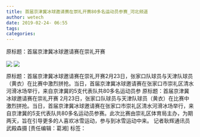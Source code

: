 ```yaml
---
title: 首届京津冀冰球邀请赛在崇礼开赛80多名运动员参赛_河北频道
author: wetech
date: 2019-02-24- 06:55
tags: 
categories: 
---
```

原标题：首届京津冀冰球邀请赛在崇礼开赛
<!-- more -->
                
<img align="center" border="0" src="http://p3.ifengimg.com/a/2019_09/cea1a2344f8d466_size707_w657_h438.png" />
                
<img align="center" border="0" src="http://p2.ifengimg.com/a/2016/0810/204c433878d5cf9size1_w16_h16.png" />
            
原标题：首届京津冀冰球邀请赛在崇礼开赛2月23日，张家口队球员与天津队球员（黄衣）在比赛中激烈拼抢。当日，首届京津冀冰球邀请赛在张家口市崇礼区清水河滑冰场举行，来自京津冀的5支代表队共80多名运动员参
原标题：首届京津冀冰球邀请赛在崇礼开赛
2月23日，张家口队球员与天津队球员（黄衣）在比赛中激烈拼抢。当日，首届京津冀冰球邀请赛在张家口市崇礼区清水河滑冰场举行，来自京津冀的5支代表队共80多名运动员参赛。此次比赛由崇礼区体育局主办，为期两天，旨在引导更多的人喜欢冰雪运动，参与到冰雪运动中来。
记者耿辉通讯员武殿森摄
[责任编辑：葛湘]
标签：
 
 
 
             
